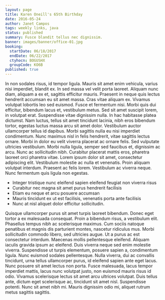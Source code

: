 ```yaml
---
layout: page
title: Karen Oneill's 65th Birthday
date: 2016-05-24
author: Janet Campos
tags: weekly links, java
status: published
summary: Fusce blandit tellus nec dignissim.
banner: images/banner/office-01.jpg
booking:
  startDate: 06/18/2017
  endDate: 06/22/2017
  ctyhocn: BOGUSHX
  groupCode: KO6B
published: true
---
```

In non sodales risus, id tempor ligula. Mauris sit amet enim vehicula, varius nisi imperdiet, blandit ex. In sed massa vel velit porta laoreet. Aliquam nunc diam, aliquam a ex et, sagittis efficitur mauris. Praesent in neque quis lectus hendrerit accumsan eu sit amet massa. Cras vitae aliquam ex. Vivamus volutpat lobortis leo sed euismod. Fusce et fermentum nisi. Morbi quis dui efficitur, bibendum lacus et, vestibulum metus. Sed sit amet suscipit lorem, in volutpat erat. Suspendisse vitae dignissim nulla.
In hac habitasse platea dictumst. Nam luctus, tellus sit amet tincidunt lacinia, nibh eros bibendum tortor, egestas luctus massa arcu sit amet dolor. Vestibulum auctor ullamcorper tellus id dapibus. Morbi sagittis nulla eu nisi imperdiet condimentum. Nunc maximus nisl in felis hendrerit, vitae sagittis lectus ornare. Morbi in dolor eu velit viverra placerat ac ornare felis. Sed vulputate ultricies vestibulum. Morbi nulla ligula, semper sed faucibus et, dignissim ac arcu. Nunc ac sollicitudin nibh. Curabitur placerat mattis eros, pharetra laoreet orci pharetra vitae. Lorem ipsum dolor sit amet, consectetur adipiscing elit. Vestibulum molestie ac nulla et venenatis. Proin aliquam volutpat interdum. Praesent ac felis lorem. Vestibulum ac viverra neque. Nunc fermentum quis ligula non egestas.

* Integer tristique nunc eleifend sapien eleifend feugiat non viverra risus
* Curabitur nec magna sit amet purus hendrerit facilisis
* Etiam eu neque et arcu posuere accumsan
* Mauris tincidunt ex ut est facilisis, venenatis porta ante facilisis
* Nunc at nisl aliquet dolor efficitur sollicitudin.

Quisque ullamcorper purus sit amet turpis laoreet bibendum. Donec eget tortor a ex malesuada consequat. Proin a bibendum risus, a vestibulum elit. Phasellus tempus nibh ac scelerisque maximus. Cum sociis natoque penatibus et magnis dis parturient montes, nascetur ridiculus mus. Morbi sollicitudin commodo libero, sed ultricies augue. Ut a purus ac est consectetur interdum. Maecenas mollis pellentesque eleifend. Aliquam iaculis gravida ipsum ac eleifend. Duis viverra neque sed enim molestie viverra.
Suspendisse ut turpis elementum, posuere sapien a, condimentum ligula. Nunc euismod sodales pellentesque. Nulla viverra, dui ac convallis tincidunt, urna tellus ullamcorper purus, id eleifend sapien ante eget lacus. Nunc posuere sit amet lectus non porta. Fusce malesuada, lacus tempor imperdiet mattis, lacus nunc volutpat justo, non euismod mauris risus id odio. Vivamus scelerisque lectus sit amet arcu ultrices volutpat. Duis tellus ante, dictum eget scelerisque ac, tincidunt sit amet nisl. Suspendisse potenti. Nunc sit amet nibh mi. Mauris dignissim odio mi, aliquet rutrum metus sagittis sagittis.
